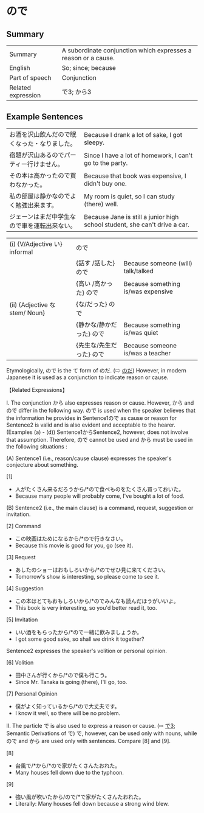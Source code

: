 # ので

## Summary

<table><tr>   <td>Summary</td>   <td>A subordinate conjunction which expresses a reason or a cause.</td></tr><tr>   <td>English</td>   <td>So; since; because</td></tr><tr>   <td>Part of speech</td>   <td>Conjunction</td></tr><tr>   <td>Related expression</td>   <td>で3; から3</td></tr></table>

## Example Sentences

<table><tr>   <td>お酒を沢山飲んだので眠くなった・なりました。</td>   <td>Because I drank a lot of sake, I got sleepy.</td></tr><tr>   <td>宿題が沢山あるのでパーティー行けません。</td>   <td>Since I have a lot of homework, I can't go to the party.</td></tr><tr>   <td>その本は高かったので買わなかった。</td>   <td>Because that book was expensive, I didn't buy one.</td></tr><tr>   <td>私の部屋は静かなのでよく勉強出来ます。</td>   <td>My room is quiet, so I can study (there) well.</td></tr><tr>   <td>ジェーンはまだ中学生なので車を運転出来ない。</td>   <td>Because Jane is still a junior high school student, she can't drive a car.</td></tr></table>

<table class="table"> <tbody><tr class="tr head"> <td class="td"><span class="numbers">(i)</span> <span> <span class="bold">{V/Adjective い}    informal</span></span></td> <td class="td"><span class="concept">ので</span> </td> <td class="td"><span>&nbsp;</span></td> </tr> <tr class="tr"> <td class="td"><span>&nbsp;</span></td> <td class="td"><span>{話す /話した} <span class="concept">ので</span></span></td> <td class="td"><span>Because    someone (will) talk/talked</span></td> </tr> <tr class="tr"> <td class="td"><span>&nbsp;</span></td> <td class="td"><span>{高い /高かった} <span class="concept">ので</span></span></td> <td class="td"><span>Because    something is/was expensive</span></td> </tr> <tr class="tr head"> <td class="td"><span class="numbers">(ii)</span> <span> <span class="bold">{Adjective な stem/   Noun}</span></span></td> <td class="td"><span>{<span class="concept">な</span>/<span class="concept">だった</span>} <span class="concept">ので</span></span></td> <td class="td"><span>&nbsp;</span></td> </tr> <tr class="tr"> <td class="td"><span>&nbsp;</span></td> <td class="td"><span>{静か<span class="concept">な</span>/静か<span class="concept">だった</span>} <span class="concept">ので</span></span></td> <td class="td"><span>Because    something is/was quiet</span></td> </tr> <tr class="tr"> <td class="td"><span>&nbsp;</span></td> <td class="td"><span>{先生<span class="concept">な</span>/先生<span class="concept">だった</span>} <span class="concept">ので</span></span></td> <td class="td"><span>Because    someone is/was a teacher</span></td> </tr></tbody></table>

<p>Etymologically, <span class="cloze">ので</span> is the て form of のだ. (⇨ <a href="#㊦ のだ">のだ</a>) However, in modern Japanese it is used as a conjunction to indicate reason or cause.</p>  <p>【Related Expressions】</p>  <p>I. The conjunction から also expresses reason or cause. However, から and <span class="cloze">ので</span> differ in the following way. <span class="cloze">ので</span> is used when the speaker believes that the information he provides in Sentence1<span class="cloze">ので</span> as cause or reason for Sentence2 is valid and is also evident and acceptable to the hearer. (Examples (a) - (d)) Sentence1からSentence2, however, does not involve that assumption. Therefore, <span class="cloze">ので</span> cannot be used and から must be used in the following situations :</p>   <p>(A) Sentence1 (i.e., reason/cause clause) expresses the speaker's conjecture about something.</p>  [1]</p>  <ul> <li>人がたくさん来るだろうから/*<span class="cloze">ので</span>食べものをたくさん買っておいた。</li> <li>Because many people will probably come, I've bought a lot of food.</li> </ul>  <p>(B) Sentence2 (i.e., the main clause) is a command, request, suggestion or invitation.</p>  <p>[2] Command</p>  <ul> <li>この映画はためになるから/*<span class="cloze">ので</span>行きなさい。</li> <li>Because this movie is good for you, go (see it).</li> </ul>  <p>[3] Request</p>  <ul> <li>あしたのショーはおもしろいから/*<span class="cloze">ので</span>ぜひ見に来てください。</li> <li>Tomorrow's show is interesting, so please come to see it.</li> </ul>  <p>[4] Suggestion</p>  <ul> <li>この本はとてもおもしろいから/*<span class="cloze">ので</span>みんなも読んだほうがいいよ。</li> <li>This book is very interesting, so you'd better read it, too.</li> </ul>  <p>[5] Invitation</p>  <ul> <li>いい酒をもらったから/*<span class="cloze">ので</span>一緒に飲みましょうか。</li> <li>I got some good sake, so shall we drink it together?</li> </ul>  <p>Sentence2 expresses the speaker's volition or personal opinion.</p>  <p>[6] Volition</p>  <ul> <li>田中さんが行くから/*<span class="cloze">ので</span>僕も行こう。</li> <li>Since Mr. Tanaka is going (there), I'll go, too.</li> </ul>  <p>[7] Personal Opinion</p>  <ul> <li>僕がよく知っているから/*<span class="cloze">ので</span>大丈夫です。</li> <li>I know it well, so there will be no problem.</li> </ul>  <p>II. The particle で is also used to express a reason or cause. (⇨ <a href="#㊦ で (3)">で3</a>; Semantic Derivations of で) で, however, can be used only with nouns, while <span class="cloze">ので</span> and から are used only with sentences. Compare [8] and [9].</p>  <p>[8]</p>  <ul> <li>台風で/*から/*<span class="cloze">ので</span>家がたくさんたおれた。</li> <li>Many houses fell down due to the typhoon.</li> </ul>  <p>[9]</p>  <ul> <li>強い風が吹いたから/<span class="cloze">ので</span>/*で家がたくさんたおれた。</li> <li>Literally: Many houses fell down because a strong wind blew.</li> </ul>

